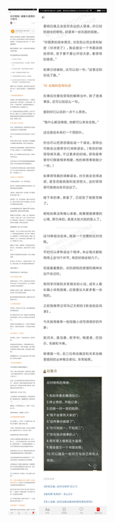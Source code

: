 ![](../../images/2017年12月/GX1215应对明枪：破解大道理的小技巧.jpg)
![](../../images/2017年12月/GX1215应对明枪：破解大道理的小技巧2.jpg)
